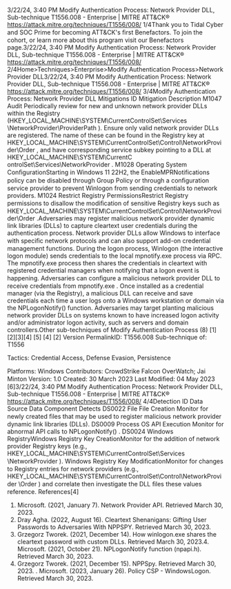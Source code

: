 3/22/24, 3:40 PM Modify Authentication Process: Network Provider DLL, Sub-technique T1556.008 - Enterprise | MITRE ATT&CK®
https://attack.mitre.org/techniques/T1556/008/ 1/4Thank you to Tidal Cyber and SOC Prime for becoming ATT&CK's ﬁrst Benefactors. To join the cohort, or learn more about this program visit our
Benefactors page.3/22/24, 3:40 PM Modify Authentication Process: Network Provider DLL, Sub-technique T1556.008 - Enterprise | MITRE ATT&CK®
https://attack.mitre.org/techniques/T1556/008/ 2/4Home>Techniques>Enterprise>Modify Authentication Process>Network Provider DLL3/22/24, 3:40 PM Modify Authentication Process: Network Provider DLL, Sub-technique T1556.008 - Enterprise | MITRE ATT&CK®
https://attack.mitre.org/techniques/T1556/008/ 3/4Modify Authentication Process: Network Provider DLL
Mitigations
ID Mitigation Description
M1047 Audit Periodically review for new and unknown network provider DLLs within the Registry
(HKEY\_LOCAL\_MACHINE\SYSTEM\CurrentControlSet\Services\
\NetworkProvider\ProviderPath ).
Ensure only valid network provider DLLs are registered. The name of these can be found in the Registry
key at HKEY\_LOCAL\_MACHINE\SYSTEM\CurrentControlSet\Control\NetworkProvider\Order , and
have corresponding service subkey pointing to a DLL at HKEY\_LOCAL\_MACHINE\SYSTEM\CurrentC
ontrolSet\Services\\NetworkProvider .
M1028 Operating System
ConﬁgurationStarting in Windows 11 22H2, the EnableMPRNotifications policy can be disabled through Group
Policy or through a conﬁguration service provider to prevent Winlogon from sending credentials to
network providers.
M1024 Restrict Registry
PermissionsRestrict Registry permissions to disallow the modiﬁcation of sensitive Registry keys such as
HKEY\_LOCAL\_MACHINE\SYSTEM\CurrentControlSet\Control\NetworkProvider\Order .Adversaries may register malicious network provider dynamic link libraries (DLLs) to capture cleartext user credentials during the
authentication process. Network provider DLLs allow Windows to interface with speciﬁc network protocols and can also support add-on
credential management functions. During the logon process, Winlogon (the interactive logon module) sends credentials to the local
mpnotify.exe process via RPC. The mpnotify.exe process then shares the credentials in cleartext with registered credential managers
when notifying that a logon event is happening.
Adversaries can conﬁgure a malicious network provider DLL to receive credentials from mpnotify.exe . Once installed as a credential
manager (via the Registry), a malicious DLL can receive and save credentials each time a user logs onto a Windows workstation or domain
via the NPLogonNotify() function.
Adversaries may target planting malicious network provider DLLs on systems known to have increased logon activity and/or administrator
logon activity, such as servers and domain controllers.Other sub-techniques of Modify Authentication Process (8)
[1]
[2][3][4]
[5]
[4]
[2]
Version PermalinkID: T1556.008
Sub-technique of:  T1556

Tactics: Credential Access, Defense Evasion, Persistence

Platforms: Windows
Contributors: CrowdStrike Falcon OverWatch; Jai Minton
Version: 1.0
Created: 30 March 2023
Last Modiﬁed: 04 May 2023
[6]3/22/24, 3:40 PM Modify Authentication Process: Network Provider DLL, Sub-technique T1556.008 - Enterprise | MITRE ATT&CK®
https://attack.mitre.org/techniques/T1556/008/ 4/4Detection
ID Data Source Data Component Detects
DS0022 File File Creation Monitor for newly created ﬁles that may be used to register malicious network
provider dynamic link libraries (DLLs).
DS0009 Process OS API Execution Monitor for abnormal API calls to NPLogonNotify() .
DS0024 Windows RegistryWindows Registry
Key CreationMonitor for the addition of network provider Registry keys (e.g.,
HKEY\_LOCAL\_MACHINE\SYSTEM\CurrentControlSet\Services\
\NetworkProvider ).
Windows Registry
Key ModiﬁcationMonitor for changes to Registry entries for network providers (e.g.,
HKEY\_LOCAL\_MACHINE\SYSTEM\CurrentControlSet\Control\NetworkProvider
\Order ) and correlate then investigate the DLL ﬁles these values reference.
References[4]
1. Microsoft. (2021, January 7). Network Provider API. Retrieved
March 30, 2023.
2. Dray Agha. (2022, August 16). Cleartext Shenanigans: Gifting
User Passwords to Adversaries With NPPSPY. Retrieved March
30, 2023.
3. Grzegorz Tworek. (2021, December 14). How winlogon.exe
shares the cleartext password with custom DLLs. Retrieved
March 30, 2023.4. Microsoft. (2021, October 21). NPLogonNotify function
(npapi.h). Retrieved March 30, 2023.
5. Grzegorz Tworek. (2021, December 15). NPPSpy. Retrieved
March 30, 2023.
. Microsoft. (2023, January 26). Policy CSP - WindowsLogon.
Retrieved March 30, 2023.